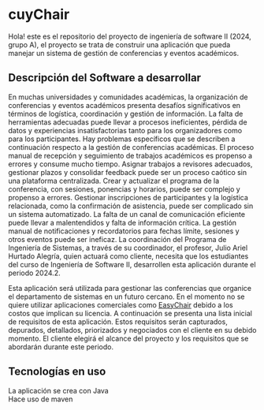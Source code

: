 
# cuyChair
Hola! este es el repositorio del proyecto de ingeniería de software II (2024, grupo A), el proyecto se trata de construir una aplicación que pueda manejar un sistema de gestión de conferencias y eventos académicos.

## Descripción del Software a desarrollar

En muchas universidades y comunidades académicas, la organización de conferencias y eventos académicos presenta desafíos significativos en términos de logística, coordinación y gestión de información. La falta de herramientas adecuadas puede llevar a procesos ineficientes, pérdida de datos y experiencias insatisfactorias tanto para los organizadores como para los participantes. Hay problemas específicos que se describen a continuación respecto a la gestión de conferencias académicas. El proceso manual de recepción y seguimiento de trabajos académicos es propenso a errores y consume mucho tiempo. Asignar trabajos a revisores adecuados, gestionar plazos y consolidar feedback puede ser un proceso caótico sin una plataforma centralizada. Crear y actualizar el programa de la conferencia, con sesiones, ponencias y horarios, puede ser complejo y propenso a errores. Gestionar inscripciones de participantes y la logística relacionada, como la confirmación de asistencia, puede ser complicado sin un sistema automatizado. La falta de un canal de comunicación eficiente puede llevar a malentendidos y falta de información crítica. La gestión manual de notificaciones y recordatorios para fechas límite, sesiones y otros eventos puede ser ineficaz. La coordinación del Programa de Ingeniería de Sistemas, a través de su coordinador, el profesor, Julio Ariel Hurtado Alegría, quien actuará como cliente, necesita que los estudiantes del curso de Ingeniería de Software II, desarrollen esta aplicación durante el periodo 2024.2. 

Esta aplicación será utilizada para gestionar las conferencias que organice el departamento de sistemas en un futuro cercano. En el momento no se quiere utilizar aplicaciones comerciales como [EasyChair](https://easychair.org/) debido a los costos que implican su licencia. A continuación se presenta una lista inicial de requisitos de esta aplicación. Estos requisitos serán capturados, depurados, detallados, priorizados y negociados con el cliente en su debido momento. El cliente elegirá el alcance del proyecto y los requisitos que se abordarán durante este periodo.

## Tecnologías en uso
La aplicación se crea con Java  
Hace uso de maven
